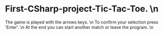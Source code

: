 # First-CSharp-project-Tic-Tac-Toe. \n
The game is played with the arrows keys. \n
To confirm your selection press 'Enter'. \n
At the end you can start another match or leave the program. \n

